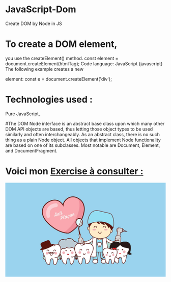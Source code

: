 # JavaScript-Dom
Create DOM by Node in JS

# To create a DOM element, 
you use the createElement() method.
const element = document.createElement(htmlTag);
Code language: JavaScript (javascript)
The following example creates a new <div> element:
const e = document.createElement('div');


# Technologies used : 

Pure JavaScript, 

#The DOM Node interface is an abstract base class upon which many other DOM API objects are based, thus letting those object types to be used similarly and often interchangeably. As an abstract class, there is no such thing as a plain Node object. All objects that implement Node functionality are based on one of its subclasses. Most notable are Document, Element, and DocumentFragment.


# Voici mon [Exercise à consulter :](https://av-code80.github.io/JavaScript-Dom/)

![](https://github.com/Av-code80/Child-HealthProject-Persan/blob/main/img/bg3.jpg)